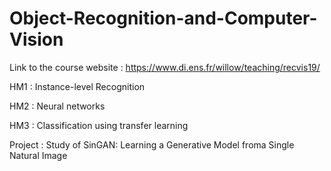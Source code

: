 # Object-Recognition-and-Computer-Vision

Link to the course website : https://www.di.ens.fr/willow/teaching/recvis19/

HM1 : Instance-level Recognition

HM2 : Neural networks

HM3 : Classification using transfer learning

Project : Study of SinGAN: Learning a Generative Model froma Single Natural Image
